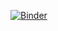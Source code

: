 [![Binder](https://mybinder.org/badge_logo.svg)](https://mybinder.org/v2/gh/adrienpacifico/python_data_science/binder_collaborative)
